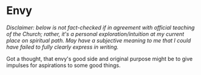 # Envy

_Disclaimer: below is not fact-checked if in agreement with official teaching of the Church;
rather, it's a personal exploration/intuition at my current place on spiritual path.
May have a subjective meaning to me that I could have failed to fully clearly express in writing._

Got a thought, that envy's good side and original purpose might be to give impulses for aspirations to some good things.
